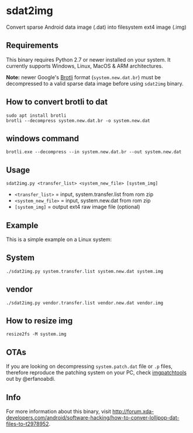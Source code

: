 # sdat2img
Convert sparse Android data image (.dat) into filesystem ext4 image (.img)



## Requirements
This binary requires Python 2.7 or newer installed on your system. 
It currently supports Windows, Linux, MacOS & ARM architectures.

**Note:** newer Google's [Brotli](https://github.com/google/brotli) format (`system.new.dat.br`) must be decompressed to a valid sparse data image before using `sdat2img` binary.

## How to convert brotli to dat
```
sudo apt install brotli
brotli --decompress system.new.dat.br -o system.new.dat
```
## windows command
```
brotli.exe --decompress --in system.new.dat.br --out system.new.dat
```




## Usage
```
sdat2img.py <transfer_list> <system_new_file> [system_img]
```
- `<transfer_list>` = input, system.transfer.list from rom zip
- `<system_new_file>` = input, system.new.dat from rom zip
- `[system_img]` = output ext4 raw image file (optional)



## Example
This is a simple example on a Linux system: 
## System
```
./sdat2img.py system.transfer.list system.new.dat system.img
```
## vendor
```
./sdat2img.py vendor.transfer.list vendor.new.dat vendor.img
```

## How to resize img
```
resize2fs -M system.img

```



## OTAs
If you are looking on decompressing `system.patch.dat` file or `.p` files, therefore reproduce the patching system on your PC, check [imgpatchtools](https://github.com/erfanoabdi/imgpatchtools) out by @erfanoabdi.



## Info
For more information about this binary, visit http://forum.xda-developers.com/android/software-hacking/how-to-conver-lollipop-dat-files-to-t2978952.
